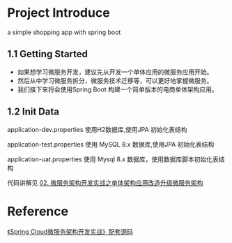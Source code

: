 # Project Introduce 
a simple shopping app with spring boot
## 1.1 Getting Started

- 如果想学习微服务开发，建议先从开发一个单体应用的微服务应用开始。
- 然后从中学习微服务拆分，微服务技术迁移等，可以更好地掌握微服务。
- 我们接下来将会使用Spring Boot 构建一个简单版本的电商单体架构应用。

## 1.2 Init Data

application-dev.properties 使用H2数据库,使用JPA 初始化表结构

application-test.properties 使用 MySQL 8.x 数据库,使用JPA 初始化表结构

application-uat.properties 使用 Mysql 8.x 数据库，使用数据库脚本初始化表结构

代码讲解见 [02. 微服务架构开发实战之单体架构应用改造升级微服务架构](https://xingyun.blog.csdn.net/article/details/104121520)

# Reference
[《Spring Cloud微服务架构开发实战》配套源码](https://github.com/cd826/springcloud-demo)
